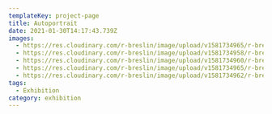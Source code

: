 ```yaml
---
templateKey: project-page
title: Autoportrait
date: 2021-01-30T14:17:43.739Z
images:
  - https://res.cloudinary.com/r-breslin/image/upload/v1581734965/r-breslin-cloudinary/WORK/EXHIBITION/autoportrait/EXHIBITION_autoportrait_autoportrait-03_ylzuiq.jpg
  - https://res.cloudinary.com/r-breslin/image/upload/v1581734958/r-breslin-cloudinary/WORK/EXHIBITION/autoportrait/EXHIBITION_autoportrait_autoportrait-01_dficzx.jpg
  - https://res.cloudinary.com/r-breslin/image/upload/v1581734960/r-breslin-cloudinary/WORK/EXHIBITION/autoportrait/EXHIBITION_autoportrait_autoportrait-02_zrwqgn.jpg
  - https://res.cloudinary.com/r-breslin/image/upload/v1581734965/r-breslin-cloudinary/WORK/EXHIBITION/autoportrait/EXHIBITION_autoportrait_autoportrait-05_wowzjs.jpg
  - https://res.cloudinary.com/r-breslin/image/upload/v1581734962/r-breslin-cloudinary/WORK/EXHIBITION/autoportrait/EXHIBITION_autoportrait_autoportrait-04_w28qzn.jpg
tags:
  - Exhibition
category: exhibition
---
```

